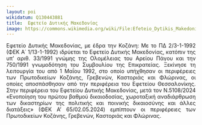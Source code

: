 ```yaml
---
layout: poi
wikidatum: Q130443881
title:  Εφετείο Δυτικής Μακεδονίας
image: https://commons.wikimedia.org/wiki/File:Efeteio_Dytikis_Makedonias2.jpg
---
```


<style>
  .justified-text {
    text-align: justify;
  }
</style>

<div class="justified-text">
  <p>Εφετείο Δυτικής Μακεδονίας, με έδρα την Κοζάνη: Με το ΠΔ 2/3-1-1992 (ΦΕΚ Α΄ 1/13-1-1992) ιδρύεται το Εφετείο Δυτικής Μακεδονίας, κατόπιν της υπ’ αριθ. 33/1991 γνώμης της Ολομέλειας του Αρείου Πάγου και την 750/1991 γνωμοδότηση του Συμβουλίου της Επικρατείας. Ξεκίνησε τη λειτουργία του από 1 Μαΐου 1992, στο οποίο υπήχθησαν οι περιφέρειες των Πρωτοδικείων Κοζάνης, Γρεβενών, Καστοριάς και Φλώρινας, οι οποίες αποσπάσθησαν από την περιφέρεια του Εφετείου Θεσσαλονίκης. Στην περιφέρεια του Εφετείου Δυτικής Μακεδονίας, μετά τον Ν.5108/2024 «Ενοποίηση του πρώτου βαθμού δικαιοδοσίας, χωροταξική αναδιάρθρωση των δικαστηρίων της πολιτικής και ποινικής δικαιοσύνης και άλλες διατάξεις» (ΦΕΚ Α’ 65/02.05.2024) εμπίπτουν οι περιφέρειες των Πρωτοδικείων Κοζάνης, Γρεβενών, Καστοριάς και Φλώρινας.</p>
</div>
